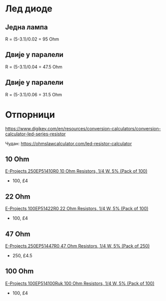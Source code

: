 # Лед диоде

## Једна лампа

R = (5-3.1)/0.02 = 95 Ohm

## Двије у паралели

R = (5-3.1)/0.04 = 47.5 Ohm

## Двије у паралели

R = (5-3.1)/0.06 = 31.5 Ohm

# Отпорници


https://www.digikey.com/en/resources/conversion-calculators/conversion-calculator-led-series-resistor

Чудан:
https://ohmslawcalculator.com/led-resistor-calculator

## 10 Ohm

[E-Projects 250EP51410R0 10 Ohm Resistors, 1/4 W, 5% (Pack of 100)](https://www.amazon.co.uk/Projects-250EP51410R0-Ohm-Resistors-Pack/dp/B0185FGI20)
+ 100, £4

## 22 Ohm

[E-Projects 100EP51422R0 22 Ohm Resistors, 1/4 W, 5% (Pack of 100)](https://www.amazon.co.uk/Projects-100EP51422R0-Ohm-Resistors-Pack/dp/B0185FGHTO/)
+ 100, £4

## 47 Ohm

[E-Projects 250EP51447R0 47 Ohm Resistors, 1/4 W, 5% (Pack of 250)](https://www.amazon.co.uk/Projects-250EP51447R0-Ohm-Resistors-Pack/dp/B01MEH6GK7/)
+ 250, £4.5


## 100 Ohm

[E-Projects 100EP514100Ruk 100 Ohm Resistors, 1/4 W, 5% (Pack of 100)](https://www.amazon.co.uk/Projects-100EP514100Ruk-100-Resistors-Pack/dp/B07YN7CMYQ/)
+ 100, £4
